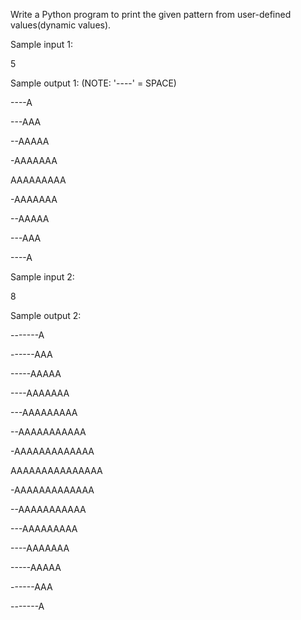 Write a Python program to print the given pattern from user-defined values(dynamic values).


Sample input 1:

5

Sample output 1:  (NOTE: '----' = SPACE)
    
----A
   
---AAA
  
--AAAAA
 
-AAAAAAA

AAAAAAAAA
 
-AAAAAAA
  
--AAAAA
   
---AAA
    
 ----A 


Sample input 2:

8

Sample output 2:
       
-------A
      
------AAA
     
-----AAAAA
    
----AAAAAAA
   
---AAAAAAAAA
  
--AAAAAAAAAAA
 
-AAAAAAAAAAAAA

AAAAAAAAAAAAAAA
 
-AAAAAAAAAAAAA 

--AAAAAAAAAAA

---AAAAAAAAA

----AAAAAAA

-----AAAAA

------AAA

-------A
